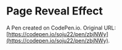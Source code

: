 # Page Reveal Effect

A Pen created on CodePen.io. Original URL: [https://codepen.io/soju22/pen/zbjNWy](https://codepen.io/soju22/pen/zbjNWy).


